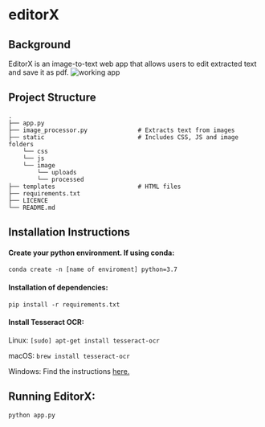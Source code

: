 # editorX

## Background

EditorX is an image-to-text web app that allows users to edit extracted text and save it as pdf.
![working app](https://github.com/alaradirik/editorX/screenshots/app1.png "Flask app")

## Project Structure

    .
    ├── app.py
    ├── image_processor.py              # Extracts text from images
    ├── static                          # Includes CSS, JS and image folders
        └── css
        └── js
        └── image
            └── uploads
            └── processed
    ├── templates                       # HTML files
    ├── requirements.txt   
    ├── LICENCE          
    └── README.md

## Installation Instructions

#### Create your python environment. If using conda:

`conda create -n [name of enviroment] python=3.7`

#### Installation of dependencies:

`pip install -r requirements.txt`

#### Install Tesseract OCR:

Linux:
`[sudo] apt-get install tesseract-ocr`

macOS:
`brew install tesseract-ocr`

Windows:
Find the instructions [here.](https://github.com/tesseract-ocr/tesseract/wiki)



## Running EditorX:

`python app.py`